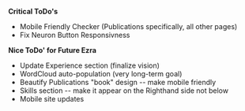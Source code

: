 **Critical ToDo's**
- Mobile Friendly Checker (Publications specifically, all other pages)
- Fix Neuron Button Responsivness

**Nice ToDo' for Future Ezra**
- Update Experience section (finalize vision)
- WordCloud auto-population (very long-term goal)
- Beautify Publications "book" design -- make mobile friendly
- Skills section -- make it appear on the Righthand side not below
- Mobile site updates